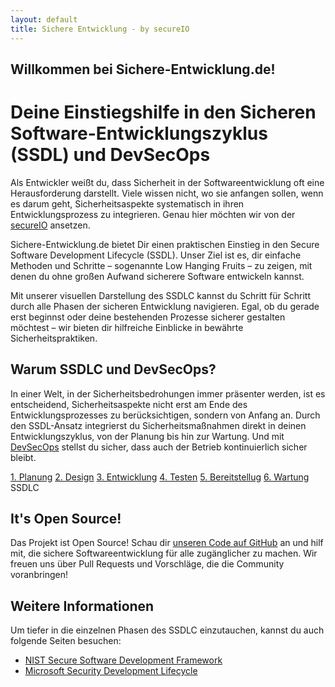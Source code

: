 ```yaml
---
layout: default
title: Sichere Entwicklung - by secureIO
---
```


## Willkommen bei Sichere-Entwicklung.de!

# Deine Einstiegshilfe in den Sicheren Software-Entwicklungszyklus (SSDL) und DevSecOps

Als Entwickler weißt du, dass Sicherheit in der Softwareentwicklung oft eine Herausforderung darstellt. Viele wissen nicht, wo sie anfangen sollen, wenn es darum geht, Sicherheitsaspekte systematisch in ihren Entwicklungsprozess zu integrieren. Genau hier möchten wir von der [secureIO](https://www.secure-io.de/) ansetzen.

Sichere-Entwicklung.de bietet Dir einen praktischen Einstieg in den Secure Software Development Lifecycle (SSDL). Unser Ziel ist es, dir einfache Methoden und Schritte – sogenannte Low Hanging Fruits – zu zeigen, mit denen du ohne großen Aufwand sicherere Software entwickeln kannst.

Mit unserer visuellen Darstellung des SSDLC kannst du Schritt für Schritt durch alle Phasen der sicheren Entwicklung navigieren. Egal, ob du gerade erst beginnst oder deine bestehenden Prozesse sicherer gestalten möchtest – wir bieten dir hilfreiche Einblicke in bewährte Sicherheitspraktiken.

## Warum SSDLC und DevSecOps?

In einer Welt, in der Sicherheitsbedrohungen immer präsenter werden, ist es entscheidend, Sicherheitsaspekte nicht erst am Ende des Entwicklungsprozesses zu berücksichtigen, sondern von Anfang an. Durch den SSDL-Ansatz integrierst du Sicherheitsmaßnahmen direkt in deinen Entwicklungszyklus, von der Planung bis hin zur Wartung. Und mit [DevSecOps](/pages/dev_sec_ops) stellst du sicher, dass auch der Betrieb kontinuierlich sicher bleibt.

<div class="circle">
  <a href="/pages/1. planung/" class="segment planung"><span>1. Planung</span></a>
  <a href="/pages/2. design/" class="segment analyse"><span>2. Design</span></a>
  <a href="/pages/3. entwicklung/" class="segment design"><span>3. Entwicklung</span></a>
  <a href="/pages/4. testen" class="segment entwicklung"><span>4. Testen</span></a>
  <a href="/pages/5. bereitstellung" class="segment testen"><span>5. Bereitstellug</span></a>
  <a href="/pages/6. wartung" class="segment wartung"><span>6. Wartung</span></a>
  <div class="circle-text">SSDLC</div>
</div>

## It's Open Source!

Das Projekt ist Open Source! Schau dir [unseren Code auf GitHub](https://github.com/secureIO-GmbH/sichere-entwicklung/) an und hilf mit, die sichere Softwareentwicklung für alle zugänglicher zu machen. Wir freuen uns über Pull Requests und Vorschläge, die die Community voranbringen!

## Weitere Informationen

Um tiefer in die einzelnen Phasen des SSDLC einzutauchen, kannst du auch folgende Seiten besuchen:

- [NIST Secure Software Development Framework](https://csrc.nist.gov/publications/detail/sp/800-218/final)
- [Microsoft Security Development Lifecycle](https://www.microsoft.com/en-us/securityengineering/sdl)
